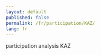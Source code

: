 ```yaml
---
layout: default
published: false
permalink: /fr/participation/KAZ/
lang: fr
---
```


participation analysis KAZ
